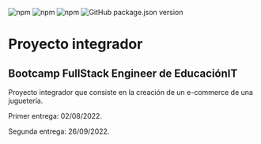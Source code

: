 ![npm](https://img.shields.io/npm/v/npm?color=green)  ![npm](https://img.shields.io/npm/v/express?label=express&logo=Express)  ![npm](https://img.shields.io/npm/v/express-handlebars?label=express-handlebars)  ![GitHub package.json version](https://img.shields.io/github/package-json/v/migmm/e-commerce)

# Proyecto integrador
## Bootcamp FullStack Engineer de __EducaciónIT__ 
Proyecto integrador que consiste en la creación de un e-commerce de una juguetería.


Primer entrega: 02/08/2022.

Segunda entrega: 26/09/2022.
